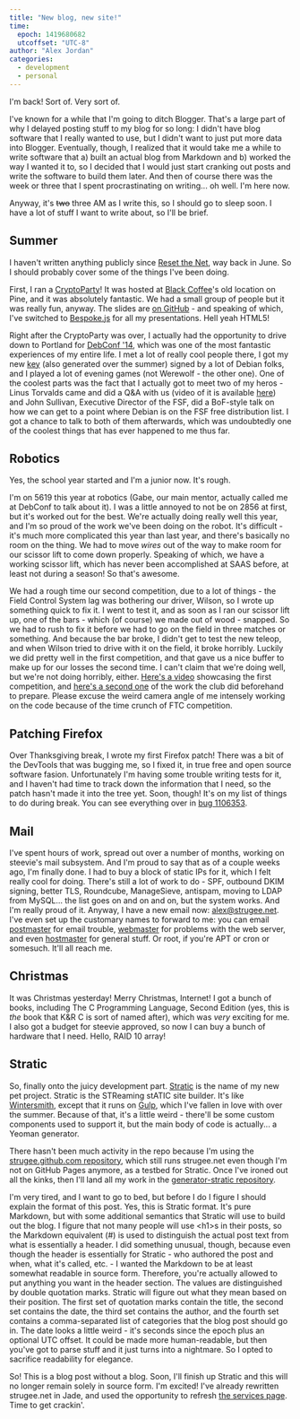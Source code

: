 ```yaml
---
title: "New blog, new site!"
time:
  epoch: 1419680682
  utcoffset: "UTC-8"
author: "Alex Jordan"
categories:
  - development
  - personal
---
```


I'm back! Sort of. Very sort of.

I've known for a while that I'm going to ditch Blogger. That's a large part of why I delayed posting stuff to my blog for so long: I didn't have blog software that I really wanted to use, but I didn't want to just put more data into Blogger. Eventually, though, I realized that it would take me a while to write software that a) built an actual blog from Markdown and b) worked the way I wanted it to, so I decided that I would just start cranking out posts and write the software to build them later. And then of course there was the week or three that I spent procrastinating on writing... oh well. I'm here now.

Anyway, it's <s>two</s> three AM as I write this, so I should go to sleep soon. I have a lot of stuff I want to write about, so I'll be brief.

## Summer

I haven't written anything publicly since [Reset the Net][1], way back in June. So I should probably cover some of the things I've been doing.

First, I ran a [CryptoParty][2]! It was hosted at [Black Coffee][3]'s old location on Pine, and it was absolutely fantastic. We had a small group of people but it was really fun, anyway. The slides are [on GitHub][4] - and speaking of which, I've switched to [Bespoke.js][5] for all my presentations. Hell yeah HTML5!

Right after the CryptoParty was over, I actually had the opportunity to drive down to Portland for [DebConf '14][6], which was one of the most fantastic experiences of my entire life. I met a lot of really cool people there, I got my new [key][7] (also generated over the summer) signed by a lot of Debian folks, and I played a lot of evening games (not Werewolf - the other one). One of the coolest parts was the fact that I actually got to meet two of my heros - Linus Torvalds came and did a Q&A with us (video of it is available [here][8]) and John Sullivan, Executive Director of the FSF, did a BoF-style talk on how we can get to a point where Debian is on the FSF free distribution list. I got a chance to talk to both of them afterwards, which was undoubtedly one of the coolest things that has ever happened to me thus far.

## Robotics

Yes, the school year started and I'm a junior now. It's rough.

I'm on 5619 this year at robotics (Gabe, our main mentor, actually called me at DebConf to talk about it). I was a little annoyed to not be on 2856 at first, but it's worked out for the best. We're actually doing really well this year, and I'm so proud of the work we've been doing on the robot. It's difficult - it's much more complicated this year than last year, and there's basically no room on the thing. We had to move _wires_ out of the way to make room for our scissor lift to come down properly. Speaking of which, we have a working scissor lift, which has never been accomplished at SAAS before, at least not during a season! So that's awesome.

We had a rough time our second competition, due to a lot of things - the Field Control System lag was bothering our driver, Wilson, so I wrote up something quick to fix it. I went to test it, and as soon as I ran our scissor lift up, one of the bars - which (of course) we made out of wood - snapped. So we had to rush to fix it before we had to go on the field in three matches or something. And because the bar broke, I didn't get to test the new teleop, and when Wilson tried to drive with it on the field, it broke horribly. Luckily we did pretty well in the first competition, and that gave us a nice buffer to make up for our losses the second time. I can't claim that we're doing well, but we're not doing horribly, either. [Here's a video][9] showcasing the first competition, and [here's a second one][10] of the work the club did beforehand to prepare. Please excuse the weird camera angle of me intensely working on the code because of the time crunch of FTC competition.

## Patching Firefox

Over Thanksgiving break, I wrote my first Firefox patch! There was a bit of the DevTools that was bugging me, so I fixed it, in true free and open source software fasion. Unfortunately I'm having some trouble writing tests for it, and I haven't had time to track down the information that I need, so the patch hasn't made it into the tree yet. Soon, though! It's on my list of things to do during break. You can see everything over in [bug 1106353][11].

## Mail

I've spent hours of work, spread out over a number of months, working on steevie's mail subsystem. And I'm proud to say that as of a couple weeks ago, I'm finally done. I had to buy a block of static IPs for it, which I felt really cool for doing. There's still a lot of work to do - SPF, outbound DKIM signing, better TLS, Roundcube, ManageSieve, antispam, moving to LDAP from MySQL... the list goes on and on and on, but the system works. And I'm really proud of it. Anyway, I have a new email now: [alex@strugee.net][12]. I've even set up the customary names to forward to me: you can email [postmaster][13] for email trouble, [webmaster][14] for problems with the web server, and even [hostmaster][15] for general stuff. Or root, if you're APT or cron or somesuch. It'll all reach me.

## Christmas

It was Christmas yesterday! Merry Christmas, Internet! I got a bunch of books, including The C Programming Language, Second Edition (yes, this is _the_ book that K&R C is sort of named after), which was _very_ exciting for me. I also got a budget for steevie approved, so now I can buy a bunch of hardware that I need. Hello, RAID 10 array!

## Stratic

So, finally onto the juicy development part. [Stratic][16] is the name of my new pet project. Stratic is the STReaming stATIC site builder. It's like [Wintersmith][17], except that it runs on [Gulp][18], which I've fallen in love with over the summer. Because of that, it's a little weird - there'll be some custom components used to support it, but the main body of code is actually... a Yeoman generator.

There hasn't been much activity in the repo because I'm using the [strugee.github.com repository][19], which still runs strugee.net even though I'm not on GitHub Pages anymore, as a testbed for Stratic. Once I've ironed out all the kinks, then I'll land all my work in the [generator-stratic repository][16].

I'm very tired, and I want to go to bed, but before I do I figure I should explain the format of this post. Yes, this is Stratic format. It's pure Markdown, but with some additional semantics that Stratic will use to build out the blog. I figure that not many people will use &lt;h1&gt;s in their posts, so the Markdown equivalent (#) is used to distinguish the actual post text from what is essentially a header. I did something unusual, though, because even though the header is essentially for Stratic - who authored the post and when, what it's called, etc. - I wanted the Markdown to be at least somewhat readable in source form. Therefore, you're actually allowed to put anything you want in the header section. The values are distinguished by double quotation marks. Stratic will figure out what they mean based on their position. The first set of quotation marks contain the title, the second set contains the date, the third set contains the author, and the fourth set contains a comma-separated list of categories that the blog post should go in. The date looks a little weird - it's seconds since the epoch plus an optional UTC offset. It could be made more human-readable, but then you've got to parse stuff and it just turns into a nightmare. So I opted to sacrifice readability for elegance.

So! This is a blog post without a blog. Soon, I'll finish up Stratic and this will no longer remain solely in source form. I'm excited! I've already rewritten strugee.net in Jade, and used the opportunity to refresh [the services page][20]. Time to get crackin'.

 [1]: http://ramblingsfromalex.blogspot.com/2014/06/reset-net.html
 [2]: https://www.cryptoparty.in/
 [3]: http://blackcoffeecoop.com/
 [4]: https://github.com/strugee/cryptoparty-seattle
 [5]: https://github.com/markdalgleish/bespoke.js
 [6]: http://debconf14.debconf.org/
 [7]: https://strugee.net/gpg
 [8]: https://youtu.be/1Mg5_gxNXTo
 [9]: https://youtu.be/gJzJUveTyyo
 [10]: https://youtu.be/bdcG_WOOLwU
 [11]: https://bugzilla.mozilla.org/show_bug.cgi?id=1106353
 [12]: mailto:alex@strugee.net
 [13]: mailto:postmaster@strugee.net
 [14]: mailto:webmaster@strugee.net
 [15]: mailto:hostmaster@strugee.net
 [16]: https://github.com/strugee/generator-stratic
 [17]: https://wintersmith.io/
 [18]: http://gulpjs.com
 [19]: https://github.com/strugee/strugee.github.com
 [20]: https://strugee.net/services
